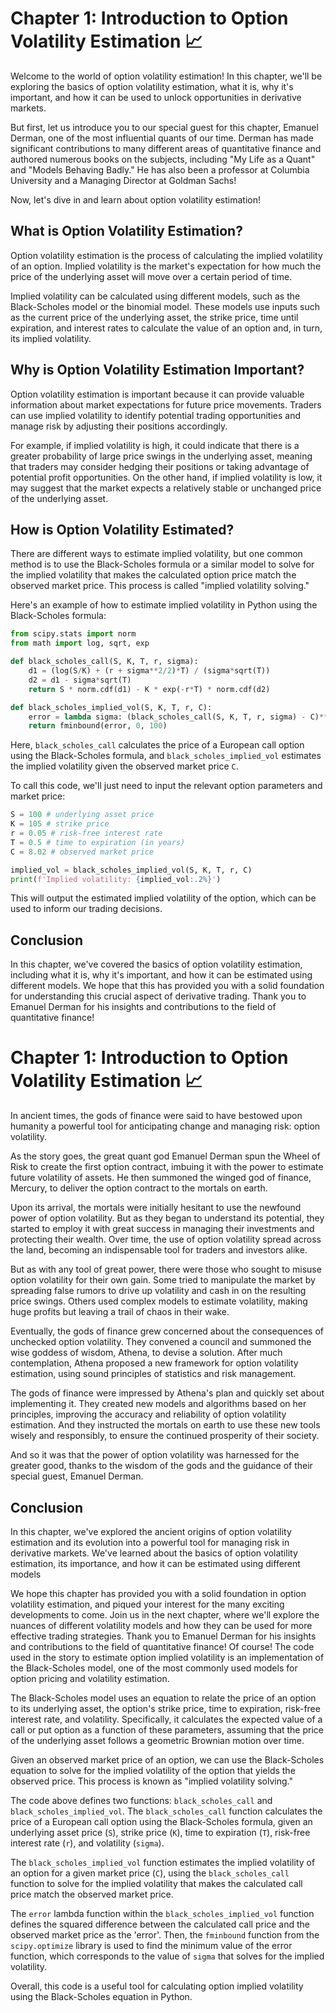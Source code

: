 # Chapter 1: Introduction to Option Volatility Estimation 📈

Welcome to the world of option volatility estimation! In this chapter, we'll be exploring the basics of option volatility estimation, what it is, why it's important, and how it can be used to unlock opportunities in derivative markets.

But first, let us introduce you to our special guest for this chapter, Emanuel Derman, one of the most influential quants of our time. Derman has made significant contributions to many different areas of quantitative finance and authored numerous books on the subjects, including "My Life as a Quant" and "Models Behaving Badly." He has also been a professor at Columbia University and a Managing Director at Goldman Sachs!

Now, let's dive in and learn about option volatility estimation!

## What is Option Volatility Estimation?

Option volatility estimation is the process of calculating the implied volatility of an option. Implied volatility is the market's expectation for how much the price of the underlying asset will move over a certain period of time.

Implied volatility can be calculated using different models, such as the Black-Scholes model or the binomial model. These models use inputs such as the current price of the underlying asset, the strike price, time until expiration, and interest rates to calculate the value of an option and, in turn, its implied volatility.

## Why is Option Volatility Estimation Important?

Option volatility estimation is important because it can provide valuable information about market expectations for future price movements. Traders can use implied volatility to identify potential trading opportunities and manage risk by adjusting their positions accordingly.

For example, if implied volatility is high, it could indicate that there is a greater probability of large price swings in the underlying asset, meaning that traders may consider hedging their positions or taking advantage of potential profit opportunities. On the other hand, if implied volatility is low, it may suggest that the market expects a relatively stable or unchanged price of the underlying asset.

## How is Option Volatility Estimated?

There are different ways to estimate implied volatility, but one common method is to use the Black-Scholes formula or a similar model to solve for the implied volatility that makes the calculated option price match the observed market price. This process is called "implied volatility solving."

Here's an example of how to estimate implied volatility in Python using the Black-Scholes formula:

```python
from scipy.stats import norm
from math import log, sqrt, exp

def black_scholes_call(S, K, T, r, sigma):
    d1 = (log(S/K) + (r + sigma**2/2)*T) / (sigma*sqrt(T))
    d2 = d1 - sigma*sqrt(T)
    return S * norm.cdf(d1) - K * exp(-r*T) * norm.cdf(d2)

def black_scholes_implied_vol(S, K, T, r, C):
    error = lambda sigma: (black_scholes_call(S, K, T, r, sigma) - C)**2
    return fminbound(error, 0, 100)
```

Here, `black_scholes_call` calculates the price of a European call option using the Black-Scholes formula, and `black_scholes_implied_vol` estimates the implied volatility given the observed market price `C`.

To call this code, we'll just need to input the relevant option parameters and market price:

```python
S = 100 # underlying asset price
K = 105 # strike price
r = 0.05 # risk-free interest rate
T = 0.5 # time to expiration (in years)
C = 8.02 # observed market price

implied_vol = black_scholes_implied_vol(S, K, T, r, C)
print(f'Implied volatility: {implied_vol:.2%}')
```

This will output the estimated implied volatility of the option, which can be used to inform our trading decisions.

## Conclusion

In this chapter, we've covered the basics of option volatility estimation, including what it is, why it's important, and how it can be estimated using different models. We hope that this has provided you with a solid foundation for understanding this crucial aspect of derivative trading. Thank you to Emanuel Derman for his insights and contributions to the field of quantitative finance!
# Chapter 1: Introduction to Option Volatility Estimation 📈

In ancient times, the gods of finance were said to have bestowed upon humanity a powerful tool for anticipating change and managing risk: option volatility.

As the story goes, the great quant god Emanuel Derman spun the Wheel of Risk to create the first option contract, imbuing it with the power to estimate future volatility of assets. He then summoned the winged god of finance, Mercury, to deliver the option contract to the mortals on earth.

Upon its arrival, the mortals were initially hesitant to use the newfound power of option volatility. But as they began to understand its potential, they started to employ it with great success in managing their investments and protecting their wealth. Over time, the use of option volatility spread across the land, becoming an indispensable tool for traders and investors alike.

But as with any tool of great power, there were those who sought to misuse option volatility for their own gain. Some tried to manipulate the market by spreading false rumors to drive up volatility and cash in on the resulting price swings. Others used complex models to estimate volatility, making huge profits but leaving a trail of chaos in their wake.

Eventually, the gods of finance grew concerned about the consequences of unchecked option volatility. They convened a council and summoned the wise goddess of wisdom, Athena, to devise a solution. After much contemplation, Athena proposed a new framework for option volatility estimation, using sound principles of statistics and risk management.

The gods of finance were impressed by Athena's plan and quickly set about implementing it. They created new models and algorithms based on her principles, improving the accuracy and reliability of option volatility estimation. And they instructed the mortals on earth to use these new tools wisely and responsibly, to ensure the continued prosperity of their society.

And so it was that the power of option volatility was harnessed for the greater good, thanks to the wisdom of the gods and the guidance of their special guest, Emanuel Derman.

## Conclusion

In this chapter, we've explored the ancient origins of option volatility estimation and its evolution into a powerful tool for managing risk in derivative markets. We've learned about the basics of option volatility estimation, its importance, and how it can be estimated using different models

We hope this chapter has provided you with a solid foundation in option volatility estimation, and piqued your interest for the many exciting developments to come. Join us in the next chapter, where we'll explore the nuances of different volatility models and how they can be used for more effective trading strategies. Thank you to Emanuel Derman for his insights and contributions to the field of quantitative finance!
Of course! The code used in the story to estimate option implied volatility is an implementation of the Black-Scholes model, one of the most commonly used models for option pricing and volatility estimation.

The Black-Scholes model uses an equation to relate the price of an option to its underlying asset, the option's strike price, time to expiration, risk-free interest rate, and volatility. Specifically, it calculates the expected value of a call or put option as a function of these parameters, assuming that the price of the underlying asset follows a geometric Brownian motion over time.

Given an observed market price of an option, we can use the Black-Scholes equation to solve for the implied volatility of the option that yields the observed price. This process is known as "implied volatility solving."

The code above defines two functions: `black_scholes_call` and `black_scholes_implied_vol`. The `black_scholes_call` function calculates the price of a European call option using the Black-Scholes formula, given an underlying asset price (`S`), strike price (`K`), time to expiration (`T`), risk-free interest rate (`r`), and volatility (`sigma`).

The `black_scholes_implied_vol` function estimates the implied volatility of an option for a given market price (`C`), using the `black_scholes_call` function to solve for the implied volatility that makes the calculated call price match the observed market price.

The `error` lambda function within the `black_scholes_implied_vol` function defines the squared difference between the calculated call price and the observed market price as the 'error'. Then, the `fminbound` function from the `scipy.optimize` library is used to find the minimum value of the error function, which corresponds to the value of `sigma` that solves for the implied volatility.

Overall, this code is a useful tool for calculating option implied volatility using the Black-Scholes equation in Python.